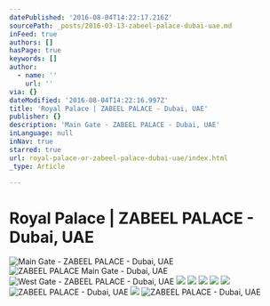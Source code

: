 ```yaml
---
datePublished: '2016-08-04T14:22:17.216Z'
sourcePath: _posts/2016-03-13-zabeel-palace-dubai-uae.md
inFeed: true
authors: []
hasPage: true
keywords: []
author:
  - name: ''
    url: ''
via: {}
dateModified: '2016-08-04T14:22:16.997Z'
title: 'Royal Palace | ZABEEL PALACE - Dubai, UAE'
publisher: {}
description: 'Main Gate - ZABEEL PALACE - Dubai, UAE'
inLanguage: null
inNav: true
starred: true
url: royal-palace-or-zabeel-palace-dubai-uae/index.html
_type: Article

---
```

# Royal Palace | ZABEEL PALACE - Dubai, UAE
![Main Gate - ZABEEL PALACE - Dubai, UAE](https://s3-us-west-2.amazonaws.com/the-grid-img/p/573b4d3e2ea44a2387142086dbca19440d5ea372.jpg)
![ZABEEL PALACE Main Gate - Dubai, UAE](https://s3-us-west-2.amazonaws.com/the-grid-img/p/76a3fdc15964e0e8a87c1cba979d08bec1d54557.jpg)
![West Gate - ZABEEL PALACE - Dubai, UAE](https://s3-us-west-2.amazonaws.com/the-grid-img/p/bf103c2643627a43277a21a3160fa1ea679eeb16.jpg)
![](https://s3-us-west-2.amazonaws.com/the-grid-img/p/f4123a36efbe6b58212e91ed2263360d8c3d0aa8.jpg)
![](https://s3-us-west-2.amazonaws.com/the-grid-img/p/eb95b3bf7d23d7f3867e884730189878b628f47f.jpg)
![](https://s3-us-west-2.amazonaws.com/the-grid-img/p/71618bc15da6deff137947b9f3aa7c8679338920.jpg)
![](https://the-grid-user-content.s3-us-west-2.amazonaws.com/c02d04d1-800a-46ad-a3a5-efdddc2c58d2.jpg)
![](https://the-grid-user-content.s3-us-west-2.amazonaws.com/22e6425f-b426-410d-aca3-e45cc740f225.jpg)
![ZABEEL PALACE - Dubai, UAE](https://the-grid-user-content.s3-us-west-2.amazonaws.com/b00e6d5f-1218-4637-b446-5903589fd918.jpg)
![](https://the-grid-user-content.s3-us-west-2.amazonaws.com/835dea99-7f18-4e59-9d54-ffb6ac658d0e.jpg)
![ZABEEL PALACE - Dubai, UAE](https://the-grid-user-content.s3-us-west-2.amazonaws.com/540fdf89-9f11-4e3e-87b1-a2b4d6972c8f.jpg)